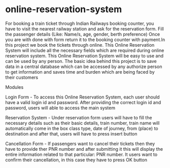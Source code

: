 # online-reservation-system
For booking a train ticket through Indian Railways booking counter, you have to visit the nearest railway station and ask for the reservation form. Fill the passenger details (Like: Name/s, age, gender, berth preference) Once you are with done with form return it to the booking counter with payment.In this project we book the tickets through online.
This Online Reservation System will include all the necessary fields which are required during online reservation system. This Online Reservation System will be easy to use and can be used by any person. The basic idea behind this project is to save data in a central database which can be accessed by any authorize person to get information and saves time and burden which are being faced by their customers

Modules

Login Form - To access this Online Reservation System, each user should have a valid login id and password. After providing the correct login id and password, users will able to access the main system

Reservation System - Under reservation form users will have to fill the necessary details such as their basic details, train number, train name will automatically come in the box class type, date of journey, from (place) to destination and after that, users will have to press insert button

Cancellation Form - If passengers want to cancel their tickets then they have to provide ther PNR number and after submitting it this will display the entire information related to that particular: PNR number. It users want to confirm their cancellation, in this case they have to press OK button
